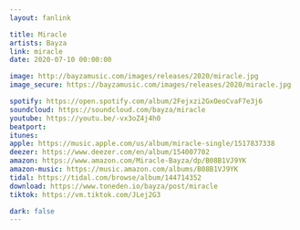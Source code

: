 ```yaml
---
layout: fanlink

title: Miracle
artists: Bayza
link: miracle
date: 2020-07-10 00:00:00

image: http://bayzamusic.com/images/releases/2020/miracle.jpg
image_secure: https://bayzamusic.com/images/releases/2020/miracle.jpg

spotify: https://open.spotify.com/album/2Fejxzi2GxOeoCvaF7e3j6
soundcloud: https://soundcloud.com/bayza/miracle
youtube: https://youtu.be/-vx3oZ4j4h0
beatport: 
itunes: 
apple: https://music.apple.com/us/album/miracle-single/1517837338
deezer: https://www.deezer.com/en/album/154007702
amazon: https://www.amazon.com/Miracle-Bayza/dp/B08B1VJ9YK
amazon-music: https://music.amazon.com/albums/B08B1VJ9YK
tidal: https://tidal.com/browse/album/144714352
download: https://www.toneden.io/bayza/post/miracle
tiktok: https://vm.tiktok.com/JLej2G3

dark: false
---
```

